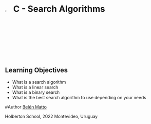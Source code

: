# <a> <img src="https://upload.wikimedia.org/wikipedia/commons/thumb/1/18/C_Programming_Language.svg/1200px-C_Programming_Language.svg.png" alt="Search algorithms" width=4% heigth=4% ></img></a> C - Search Algorithms

## Learning Objectives
- What is a search algorithm
- What is a linear search
- What is a binary search
- What is the best search algorithm to use depending on your needs

#Author
[Belén Matto](https://www.linkedin.com/in/mattobelen/)

Holberton School, 2022
Montevideo, Uruguay
